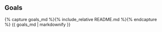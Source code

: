 <section id="goals">
<h2>Goals</h2>
{% capture goals_md %}{% include_relative README.md %}{% endcapture %}
{{ goals_md | markdownify }}
</section>